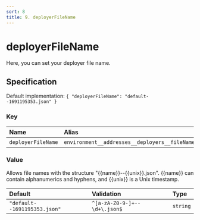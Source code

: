 ```yaml
---
sort: 8
title: 9. deployerFileName
---
```


# deployerFileName

Here, you can set your deployer file name.


## Specification

Default implementation: ```{ "deployerFileName": "default--1691195353.json" }```

### Key

| **Name** | **Alias** | **Methods** | **Category** |  
|:--|:--|:--|:--|
| ```deployerFileName``` | ```environment__addresses__deployers__fileName``` | [deployContract](../methods/deployContract.html#options) | [Account](../options/#account) |

### Value

Allows file names with the structure "{{name}}--{{unix}}.json". {{name}} can contain alphanumerics and hyphens, and {{unix}} is a Unix timestamp.

| **Default** | **Validation** | **Type** |
|:--|:--|:--|
| ```"default--1691195353.json"``` | ```^[a-zA-Z0-9-]+--\d+\.json$``` | ```string``` |

